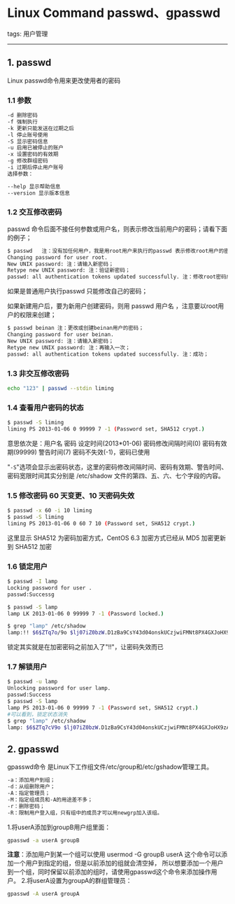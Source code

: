 # Linux Command passwd、gpasswd
tags: 用户管理



---

## 1. passwd
Linux passwd命令用来更改使用者的密码

###  1.1 参数
```bash
-d 删除密码
-f 强制执行
-k 更新只能发送在过期之后
-l 停止账号使用
-S 显示密码信息
-u 启用已被停止的账户
-x 设置密码的有效期
-g 修改群组密码
-i 过期后停止用户账号
选择参数：

--help 显示帮助信息
--version 显示版本信息
```
###  1.2 交互修改密码
passwd 命令后面不接任何参数或用户名，则表示修改当前用户的密码；请看下面的例子；

```bash
$ passwd   注：没有加任何用户，我是用root用户来执行的passwd 表示修改root用户的密码；下面也有提示；
Changing password for user root.
New UNIX password: 注：请输入新密码；
Retype new UNIX password: 注：验证新密码；
passwd: all authentication tokens updated successfully. 注：修改root密码成功；
```

如果是普通用户执行passwd 只能修改自己的密码；

如果新建用户后，要为新用户创建密码，则用 passwd 用户名 ，注意要以root用户的权限来创建；

```bash
$ passwd beinan 注：更改或创建beinan用户的密码；
Changing password for user beinan.
New UNIX password: 注：请输入新密码；
Retype new UNIX password: 注：再输入一次；
passwd: all authentication tokens updated successfully. 注：成功；
```
### 1.3 非交互修改密码

```bash
echo "123" | passwd --stdin liming
```

### 1.4 查看用户密码的状态

```bash
$ passwd -S liming
liming PS 2013-01-06 0 99999 7 -1 (Password set, SHA512 crypt.)
```
意思依次是：用户名 密码 设定时间(2013*01-06) 密码修改间隔时间(0) 密码有效期(99999) 警告时间(7) 密码不失效(-1)，密码已使用

"`-S`"选项会显示出密码状态，这里的密码修改间隔时间、密码有效期、警告时间、密码宽限时间其实分别是 /etc/shadow 文件的第四、五、六、七个字段的内容。

### 1.5 修改密码 60 天变更、10 天密码失效

```bash
$ passwd -x 60 -i 10 liming
$ passwd -S liming
liming PS 2013-01-06 0 60 7 10 (Password set, SHA512 crypt.)
```
这里显示 SHA512 为密码加密方式，CentOS 6.3 加密方式已经从 MD5 加密更新到 SHA512 加密

###  1.6 锁定用户

```bash
$ passwd -I lamp
Locking password for user .
passwd:Successg

$ passwd -S lamp
lamp LK 2013-01-06 0 99999 7 -1 (Password locked.)

$ grep "lamp" /etc/shadow
lamp:!! $6$ZTq7o/9o $lj07iZ0bzW.D1zBa9CsY43d04onskUCzjwiFMNt8PX4GXJoHX9zA1S C9.i Yzh9LZA4fEM2lg92hM9w/p6NS50.:15711:0:99999:7:::
```

锁定其实就是在加密密码之前加入了"!!"，让密码失效而已

###  1.7 解锁用户

```bash
$ passwd -u lamp
Unlocking password for user lamp.
passwd:Success
$ passwd -S lamp
lamp PS 2013-01-06 0 99999 7 -1 (Password set, SHA512 crypt.)
#可以看到，锁定状态消失
$ grep "lamp" /etc/shadow
lamp: $6$ZTq7cV9o $lj07iZ0bzW.D1zBa9CsY43d04onskUCzjwiFMNt8PX4GXJoHX9zA1S C9.iYz h9LZA4fEM2lg92hM9w/p6NS50.:15711:0:99999:7:::
```

## 2. gpasswd
gpasswd命令 是Linux下工作组文件/etc/group和/etc/gshadow管理工具。

```bash
-a：添加用户到组；
-d：从组删除用户；
-A：指定管理员；
-M：指定组成员和-A的用途差不多；
-r：删除密码；
-R：限制用户登入组，只有组中的成员才可以用newgrp加入该组。
```
1.将userA添加到groupB用户组里面：  
```bash
gpasswd -a userA groupB
```
**注意**：添加用户到某一个组可以使用  usermod -G groupB userA 这个命令可以添加一个用户到指定的组，但是以前添加的组就会清空掉， 所以想要添加一个用户到一个组，同时保留以前添加的组时，请使用gpasswd这个命令来添加操作用户。
2.将userA设置为groupA的群组管理员：

```bash
gpasswd -A userA groupA
```

